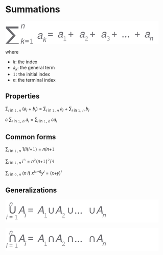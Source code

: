# Summations

![](img/summation.svg)

where

- &#x1D458;: the index
- &#x1D44E;<sub>&#x1D458;</sub>: the general term
- &#x1D7F7;: the initial index
- &#x1D45B;: the terminal index

## Properties

&#x2211;<sub>&#x1D456; in &#x1D7F7;, &#x1D45B;</sub> (&#x1D44E;<sub>&#x1D456;</sub> + &#x1D44F;<sub>&#x1D456;</sub>) = &#x2211;<sub>&#x1D456; in &#x1D7F7;, &#x1D45B;</sub> &#x1D44E;<sub>&#x1D456;</sub> + &#x2211;<sub>&#x1D456; in &#x1D7F7;, &#x1D45B;</sub> &#x1D44F;<sub>&#x1D456;</sub>

&#x1D450; &#x2211;<sub>&#x1D456; in &#x1D7F7;, &#x1D45B;</sub> &#x1D44E;<sub>&#x1D456;</sub> = &#x2211;<sub>&#x1D456; in &#x1D7F7;, &#x1D45B;</sub> &#x1D450;&#x1D44E;<sub>&#x1D456;</sub> 

## Common forms

&#x2211;<sub>&#x1D456; in &#x1D7F7;, &#x1D45B;</sub> 1/&#x1D456;(&#x1D456;+&#x1D7F7;) = &#x1D45B;/&#x1D45B;+&#x1D7F7;

&#x2211;<sub>&#x1D456; in &#x1D7F7;, &#x1D45B;</sub> &#x1D456;<sup>&#x1D7F9;</sup> = &#x1D45B;<sup>&#x1D7F8;</sup>(&#x1D45B;+&#x1D7F7;)<sup>&#x1D7F8;</sup>/&#x1D7FA;

&#x2211;<sub>&#x1D456; in &#x1D7F6;, &#x1D45B;</sub> (&#x1D45B; &#x1D456;) &#x1D465;<sup>(&#x1D45B;-&#x1D456;)</sup>&#x1D466;<sup>&#x1D456;</sup> = (&#x1D465;+&#x1D466;)<sup>&#x1D456;</sup>

## Generalizations

![](img/union-generalization.svg)

![](img/intersection-generalization.svg)